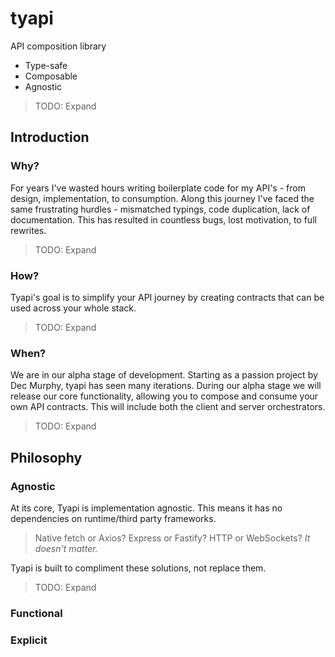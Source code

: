 # tyapi
API composition library
- Type-safe
- Composable
- Agnostic

> TODO: Expand

## Introduction
### Why?
For years I've wasted hours writing boilerplate code for my API's - from design, implementation, to consumption.
Along this journey I've faced the same frustrating hurdles - mismatched typings, code duplication, lack of documentation.
This has resulted in countless bugs, lost motivation, to full rewrites.

> TODO: Expand

### How?
Tyapi's goal is to simplify your API journey by creating contracts that can be used across your whole stack.

> TODO: Expand

### When?
We are in our alpha stage of development.
Starting as a passion project by Dec Murphy, tyapi has seen many iterations.
During our alpha stage we will release our core functionality, allowing you to compose and consume your own API contracts.
This will include both the client and server orchestrators.

> TODO: Expand

## Philosophy
### Agnostic
At its core, Tyapi is implementation agnostic.
This means it has no dependencies on runtime/third party frameworks.

> Native fetch or Axios?
> Express or Fastify?
> HTTP or WebSockets?
_It doesn't matter._

Tyapi is built to compliment these solutions, not replace them.

> TODO: Expand

### Functional

### Explicit

